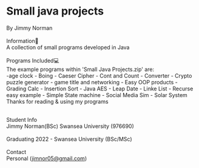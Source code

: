 # Small java projects
By Jimmy Norman\
\
Information📜\
A collection of small programs developed in Java\
\
Programs Included💻\
The example programs within 'Small Java Projects.zip' are:
\
\-age clock
\- Boing
\- Caeser Cipher
\- Cont and Count
\- Converter
\- Crypto puzzle generator
\- game title and networking
\- Easy OOP products
\- Grading Calc
\- Insertion Sort
\- Java AES
\- Leap Date
\- Linke List
\- Recurse easy example
\- Simple State machine
\- Social Media Sim
\- Solar System
\
Thanks for reading & using my programs

\
Student Info\
Jimmy Norman(BSc) Swansea University (976690)\
\
Graduating 2022 - Swansea University (BSc/MSc)\
\
Contact\
Personal (jimnor05@gmail.com)
